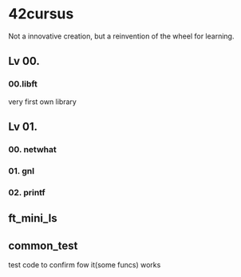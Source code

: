 # 42cursus
Not a innovative creation, but a reinvention of the wheel for learning.

## Lv 00.
### 00.libft
very first own library

## Lv 01.
### 00. netwhat
### 01. gnl
### 02. printf

## ft_mini_ls

## common_test
test code to confirm fow it(some funcs) works
